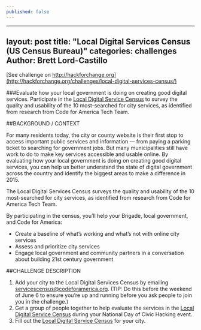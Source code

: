 ```yaml
---
published: false
---
```


---
layout: post
title:  "Local Digital Services Census (US Census Bureau)"
categories: challenges
Author: Brett Lord-Castillo
---
[See challenge on http://hackforchange.org](http://hackforchange.org/challenges/local-digital-services-census/)  

###Evaluate how your local government is doing on creating good digital services. Participate in the [Local Digital Service Census](https://service-census.herokuapp.com/) to survey the quality and usability of the 10 most-searched for city services, as identified from research from Code for America Tech Team.
  
##BACKGROUND / CONTEXT  
  
For many residents today, the city or county website is their first stop to access important public services and information — from paying a parking ticket to searching for government jobs. But many municipalities still have work to do to make key services accessible and usable online. By evaluating how your local government is doing on creating good digital services, you can help us better understand the state of digital government across the country and identify the biggest areas to make a difference in 2015.

The Local Digital Services Census surveys the quality and usability of the 10 most-searched for city services, as identified from research from Code for America Tech Team.

By participating in the census, you’ll help your Brigade, local government, and Code for America:

- Create a baseline of what’s working and what’s not with online city services
- Assess and prioritize city services
- Engage local government and community partners in a conversation about building 21st century government
  
##CHALLENGE DESCRIPTION  
  
1. Add your city to the Local Digital Services Census by emailing servicescensus@codeforamerica.org. (TIP: Do this before the weekend of June 6 to ensure you’re up and running before you ask people to join you in the challenge.)
2. Get a group of people together to help evaluate the services in the [Local Digital Service Census](https://service-census.herokuapp.com/) during your National Day of Civic Hacking event.
3. Fill out the [Local Digital Service Census](https://service-census.herokuapp.com/) for your city.